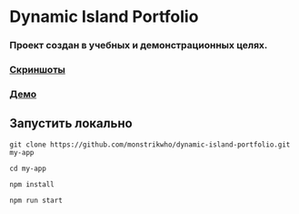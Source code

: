 # Dynamic Island Portfolio
### Проект создан в учебных и демонстрационных целях.

### [Скриншоты](./assets/README.md)
### [Демо](https://dynamic-island-portfolio.vercel.app/)

## Запустить локально

`git clone https://github.com/monstrikwho/dynamic-island-portfolio.git my-app`

`cd my-app`

`npm install`

`npm run start`
